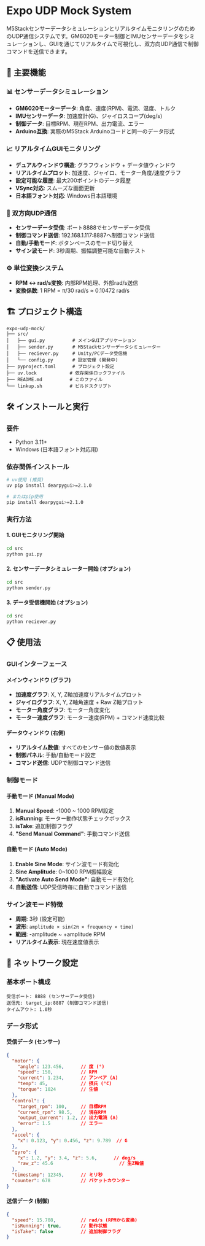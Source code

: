# Expo UDP Mock System

M5StackセンサーデータシミュレーションとリアルタイムモニタリングのためのUDP通信システムです。GM6020モーター制御とIMUセンサーデータをシミュレーションし、GUIを通じてリアルタイムで可視化し、双方向UDP通信で制御コマンドを送信できます。

## 🚀 主要機能

### 📊 センサーデータシミュレーション

- **GM6020モーターデータ**: 角度、速度(RPM)、電流、温度、トルク
- **IMUセンサーデータ**: 加速度計(G)、ジャイロスコープ(deg/s)
- **制御データ**: 目標RPM、現在RPM、出力電流、エラー
- **Arduino互換**: 実際のM5Stack Arduinoコードと同一のデータ形式

### 📈 リアルタイムGUIモニタリング

- **デュアルウィンドウ構造**: グラフウィンドウ + データ値ウィンドウ
- **リアルタイムプロット**: 加速度、ジャイロ、モーター角度/速度グラフ
- **設定可能な履歴**: 最大200ポイントのデータ履歴
- **VSync対応**: スムーズな画面更新
- **日本語フォント対応**: Windows日本語環境

### 🔄 双方向UDP通信

- **センサーデータ受信**: ポート8888でセンサーデータ受信
- **制御コマンド送信**: 192.168.1.117:8887へ制御コマンド送信
- **自動/手動モード**: ボタンベースのモード切り替え
- **サイン波モード**: 3秒周期、振幅調整可能な自動テスト

### ⚙️ 単位変換システム

- **RPM ↔ rad/s変換**: 内部RPM処理、外部rad/s送信
- **変換係数**: 1 RPM = π/30 rad/s ≈ 0.10472 rad/s

## 🏗️ プロジェクト構造

```
expo-udp-mock/
├── src/
│   ├── gui.py          # メインGUIアプリケーション
│   ├── sender.py       # M5Stackセンサーデータシミュレーター
│   ├── reciever.py     # Unity/PCデータ受信機
│   └── config.py       # 設定管理 (開発中)
├── pyproject.toml      # プロジェクト設定
├── uv.lock            # 依存関係ロックファイル
├── README.md          # このファイル
└── linkup.sh          # ビルドスクリプト
```

## 🛠️ インストールと実行

### 要件

- Python 3.11+
- Windows (日本語フォント対応用)

### 依存関係インストール

```bash
# uv使用 (推奨)
uv pip install dearpygui>=2.1.0

# またはpip使用
pip install dearpygui>=2.1.0
```

### 実行方法

#### 1. GUIモニタリング開始

```bash
cd src
python gui.py
```

#### 2. センサーデータシミュレーター開始 (オプション)

```bash
cd src
python sender.py
```

#### 3. データ受信機開始 (オプション)

```bash
cd src
python reciever.py
```

## 📋 使用法

### GUIインターフェース

#### メインウィンドウ (グラフ)

- **加速度グラフ**: X, Y, Z軸加速度リアルタイムプロット
- **ジャイログラフ**: X, Y, Z軸角速度 + Raw Z軸プロット
- **モーター角度グラフ**: モーター角度変化
- **モーター速度グラフ**: モーター速度(RPM) + コマンド速度比較

#### データウィンドウ (右側)

- **リアルタイム数値**: すべてのセンサー値の数値表示
- **制御パネル**: 手動/自動モード設定
- **コマンド送信**: UDPで制御コマンド送信

### 制御モード

#### 手動モード (Manual Mode)

1. **Manual Speed**: -1000 ~ 1000 RPM設定
2. **isRunning**: モーター動作状態チェックボックス
3. **isTake**: 追加制御フラグ
4. **"Send Manual Command"**: 手動コマンド送信

#### 自動モード (Auto Mode)

1. **Enable Sine Mode**: サイン波モード有効化
2. **Sine Amplitude**: 0~1000 RPM振幅設定
3. **"Activate Auto Send Mode"**: 自動モード有効化
4. **自動送信**: UDP受信時毎に自動でコマンド送信

### サイン波モード特徴

- **周期**: 3秒 (設定可能)
- **波形**: `amplitude × sin(2π × frequency × time)`
- **範囲**: -amplitude ~ +amplitude RPM
- **リアルタイム表示**: 現在速度値表示

## 🔧 ネットワーク設定

### 基本ポート構成

```
受信ポート: 8888 (センサーデータ受信)
送信先: target_ip:8887 (制御コマンド送信)
タイムアウト: 1.0秒
```

### データ形式

#### 受信データ (センサー)

```json
{
  "motor": {
    "angle": 123.456,      // 度 (°)
    "speed": 150,          // RPM
    "current": 1.234,      // アンペア (A)
    "temp": 45,            // 摂氏 (°C)
    "torque": 1024         // 生値
  },
  "control": {
    "target_rpm": 100,     // 目標RPM
    "current_rpm": 98.5,   // 現在RPM
    "output_current": 1.2, // 出力電流 (A)
    "error": 1.5           // エラー
  },
  "accel": {
    "x": 0.123, "y": 0.456, "z": 9.789  // G
  },
  "gyro": {
    "x": 1.2, "y": 3.4, "z": 5.6,      // deg/s
    "raw_z": 45.6                        // 生Z軸値
  },
  "timestamp": 12345,      // ミリ秒
  "counter": 678           // パケットカウンター
}
```

#### 送信データ (制御)

```json
{
  "speed": 15.708,         // rad/s (RPMから変換)
  "isRunning": true,       // 動作状態
  "isTake": false          // 追加制御フラグ
}
```
